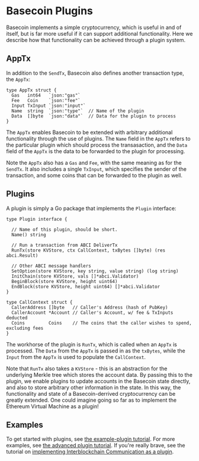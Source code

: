 # Basecoin Plugins

Basecoin implements a simple cryptocurrency, which is useful in and of itself,
but is far more useful if it can support additional functionality.
Here we describe how that functionality can be achieved through a plugin system.


## AppTx

In addition to the `SendTx`, Basecoin also defines another transaction type, the `AppTx`:

```
type AppTx struct {
  Gas   int64   `json:"gas"`   
  Fee   Coin    `json:"fee"`   
  Input TxInput `json:"input"`
  Name  string  `json:"type"`  // Name of the plugin
  Data  []byte  `json:"data"`  // Data for the plugin to process
}
```

The `AppTx` enables Basecoin to be extended with arbitrary additional functionality through the use of plugins.
The `Name` field in the `AppTx` refers to the particular plugin which should process the transasaction, 
and the `Data` field of the `AppTx` is the data to be forwarded to the plugin for processing.

Note the `AppTx` also has a `Gas` and `Fee`, with the same meaning as for the `SendTx`.
It also includes a single `TxInput`, which specifies the sender of the transaction,
and some coins that can be forwarded to the plugin as well.

## Plugins

A plugin is simply a Go package that implements the `Plugin` interface:

```
type Plugin interface {

  // Name of this plugin, should be short.
  Name() string

  // Run a transaction from ABCI DeliverTx
  RunTx(store KVStore, ctx CallContext, txBytes []byte) (res abci.Result)

  // Other ABCI message handlers
  SetOption(store KVStore, key string, value string) (log string)
  InitChain(store KVStore, vals []*abci.Validator)
  BeginBlock(store KVStore, height uint64)
  EndBlock(store KVStore, height uint64) []*abci.Validator
}

type CallContext struct {
  CallerAddress []byte   // Caller's Address (hash of PubKey)
  CallerAccount *Account // Caller's Account, w/ fee & TxInputs deducted
  Coins         Coins    // The coins that the caller wishes to spend, excluding fees
}
```

The workhorse of the plugin is `RunTx`, which is called when an `AppTx` is processed.
The `Data` from the `AppTx` is passed in as the `txBytes`, 
while the `Input` from the `AppTx` is used to populate the `CallContext`.

Note that `RunTx` also takes a `KVStore` - this is an abstraction for the underlying Merkle tree which stores the account data.
By passing this to the plugin, we enable plugins to update accounts in the Basecoin state directly, 
and also to store arbitrary other information in the state.
In this way, the functionality and state of a Basecoin-derrived cryptocurrency can be greatly extended.
One could imagine going so far as to implement the Ethereum Virtual Machine as a plugin!

## Examples

To get started with plugins, see [the example-plugin tutorial](example-plugin.md).
For more examples, see [the advanced plugin tutorial](more-examples.md).
If you're really brave, see the tutorial on [implementing Interblockchain Communication as a plugin](ibc.md).
